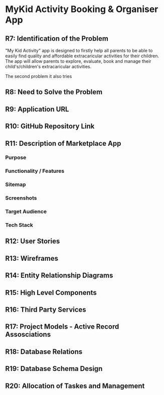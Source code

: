 # MyKid Activity Booking & Organiser App
## R7: Identification of the Problem
"My Kid Activity" app is designed to firstly help all parents to be able to easily find quality and affordable extracaricular activities for their children. The app will allow parents to explore, evaluate, book and manage their child's/children's extracaricular activities.

The second problem it also tries

## R8: Need to Solve the Problem

## R9: Application URL

## R10: GitHub Repository Link

## R11: Description of Marketplace App

### Purpose
### Functionality / Features
### Sitemap
### Screenshots
### Target Audience
### Tech Stack

## R12: User Stories
## R13: Wireframes
## R14: Entity Relationship Diagrams
## R15: High Level Components 
## R16: Third Party Services
## R17: Project Models - Active Record Assosciations
## R18: Database Relations
## R19: Database Schema Design
## R20: Allocation of Taskes and Management

